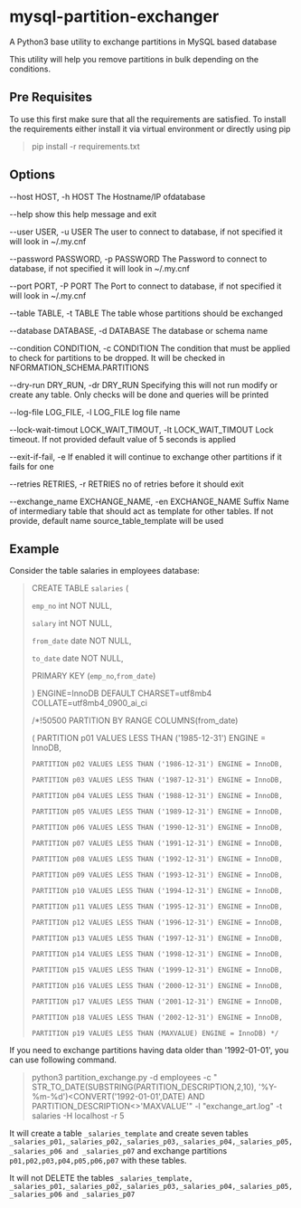 # mysql-partition-exchanger
A Python3 base utility to exchange partitions in MySQL based database

This utility will help you remove partitions in bulk depending on the conditions.

## Pre Requisites
To use this first make sure that all the requirements are satisfied. To install the requirements either install it via virtual environment or directly using pip 
> pip install -r requirements.txt

## Options

  --host HOST, -h HOST  The Hostname/IP ofdatabase

  --help                show this help message and exit

  --user USER, -u USER  The user to connect to database, if not specified it will look in ~/.my.cnf

  --password PASSWORD, -p PASSWORD
                        The Password to connect to database, if not specified it will look in ~/.my.cnf

  --port PORT, -P PORT  The Port to connect to database, if not specified it will look in ~/.my.cnf

  --table TABLE, -t TABLE
                        The table whose partitions should be exchanged

  --database DATABASE, -d DATABASE
                        The database or schema name

  --condition CONDITION, -c CONDITION
                        The condition that must be applied to check for partitions to be dropped. It will be checked in NFORMATION_SCHEMA.PARTITIONS

  --dry-run DRY_RUN, -dr DRY_RUN
                        Specifying this will not run modify or create any table. Only checks will be done and queries will be printed

  --log-file LOG_FILE, -l LOG_FILE
                        log file name

  --lock-wait-timout LOCK_WAIT_TIMOUT, -lt LOCK_WAIT_TIMOUT
                        Lock timeout. If not provided default value of 5 seconds is applied

  --exit-if-fail, -e    If enabled it will continue to exchange other partitions if it fails for one

  --retries RETRIES, -r RETRIES
                        no of retries before it should exit

  --exchange_name EXCHANGE_NAME, -en EXCHANGE_NAME
                        Suffix Name of intermediary table that should act as template for other tables. If not provide, default name source_table_template will be used

## Example

Consider the table salaries in employees database:

>CREATE TABLE `salaries` (
>
>  `emp_no` int NOT NULL,
>
>  `salary` int NOT NULL,
>
>  `from_date` date NOT NULL,
>
>  `to_date` date NOT NULL,
>
>  PRIMARY KEY (`emp_no`,`from_date`)
>
>) ENGINE=InnoDB DEFAULT CHARSET=utf8mb4 COLLATE=utf8mb4_0900_ai_ci
>
>/*!50500 PARTITION BY RANGE  COLUMNS(from_date)
>
>(    PARTITION p01 VALUES LESS THAN ('1985-12-31') ENGINE = InnoDB,
>    
>     PARTITION p02 VALUES LESS THAN ('1986-12-31') ENGINE = InnoDB,
>    
>     PARTITION p03 VALUES LESS THAN ('1987-12-31') ENGINE = InnoDB,
>    
>     PARTITION p04 VALUES LESS THAN ('1988-12-31') ENGINE = InnoDB,
>    
>     PARTITION p05 VALUES LESS THAN ('1989-12-31') ENGINE = InnoDB,
>    
>     PARTITION p06 VALUES LESS THAN ('1990-12-31') ENGINE = InnoDB,
>    
>     PARTITION p07 VALUES LESS THAN ('1991-12-31') ENGINE = InnoDB,
>    
>     PARTITION p08 VALUES LESS THAN ('1992-12-31') ENGINE = InnoDB,
>    
>     PARTITION p09 VALUES LESS THAN ('1993-12-31') ENGINE = InnoDB,
>    
>     PARTITION p10 VALUES LESS THAN ('1994-12-31') ENGINE = InnoDB,
>    
>     PARTITION p11 VALUES LESS THAN ('1995-12-31') ENGINE = InnoDB,
>    
>     PARTITION p12 VALUES LESS THAN ('1996-12-31') ENGINE = InnoDB,
>    
>     PARTITION p13 VALUES LESS THAN ('1997-12-31') ENGINE = InnoDB,
>    
>     PARTITION p14 VALUES LESS THAN ('1998-12-31') ENGINE = InnoDB,
>    
>     PARTITION p15 VALUES LESS THAN ('1999-12-31') ENGINE = InnoDB,
>    
>     PARTITION p16 VALUES LESS THAN ('2000-12-31') ENGINE = InnoDB,
>    
>     PARTITION p17 VALUES LESS THAN ('2001-12-31') ENGINE = InnoDB,
>    
>     PARTITION p18 VALUES LESS THAN ('2002-12-31') ENGINE = InnoDB,
>    
>     PARTITION p19 VALUES LESS THAN (MAXVALUE) ENGINE = InnoDB) */

If you need to exchange partitions having data older than '1992-01-01', you can use following command.

> python3 partition_exchange.py  -d employees -c " STR_TO_DATE(SUBSTRING(PARTITION_DESCRIPTION,2,10), '%Y-%m-%d')<CONVERT('1992-01-01',DATE) AND PARTITION_DESCRIPTION<>'MAXVALUE'" -l "exchange_art.log" -t salaries -H localhost  -r 5 

It will create a table ```_salaries_template``` and create seven tables ``` _salaries_p01,_salaries_p02,_salaries_p03,_salaries_p04,_salaries_p05,_salaries_p06 and _salaries_p07 ``` and exchange partitions ``` p01,p02,p03,p04,p05,p06,p07 ``` with these tables.

It will not DELETE the tables ```_salaries_template, _salaries_p01,_salaries_p02,_salaries_p03,_salaries_p04,_salaries_p05,_salaries_p06 and _salaries_p07 ```
